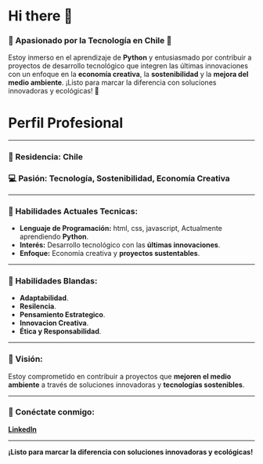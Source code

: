 # **Hi there** 👋

<!--
**usrCarlos/usrCarlos** is a ✨ _special_ ✨ repository because its `README.md` (this file) appears on your GitHub profile.

Here are some ideas to get you started:

- 🔭 I’m currently working on ...
- 🌱 I’m currently learning ...
- 👯 I’m looking to collaborate on ...
- 🤔 I’m looking for help with ...
- 💬 Ask me about ...
- 📫 How to reach me: ...
- 😄 Pronouns: ...
- ⚡ Fun fact: ...
-->
### 🌟 Apasionado por la Tecnología en Chile 🌟

Estoy inmerso en el aprendizaje de **Python** y entusiasmado por contribuir a proyectos de desarrollo tecnológico que integren las últimas innovaciones con un enfoque en la **economía creativa**, la **sostenibilidad** y la **mejora del medio ambiente**. ¡Listo para marcar la diferencia con soluciones innovadoras y ecológicas! 🚀

# **Perfil Profesional**

---

### **📍 Residencia:** Chile  
### **💻 Pasión:** Tecnología, Sostenibilidad, Economía Creativa

---

### **🚀 Habilidades Actuales Tecnicas:**

- **Lenguaje de Programación:** html, css, javascript, Actualmente aprendiendo **Python**.
- **Interés:** Desarrollo tecnológico con las **últimas innovaciones**.
- **Enfoque:** Economía creativa y **proyectos sustentables**.

---

### **🚀 Habilidades Blandas:**

- **Adaptabilidad**.
- **Resilencia**.
- **Pensamiento Estrategico**.
- **Innovacion Creativa**.
- **Ética y Responsabilidad**.

---

### **🌱 Visión:**

Estoy comprometido en contribuir a proyectos que **mejoren el medio ambiente** a través de soluciones innovadoras y **tecnologías sostenibles**.

---

### **🔗 Conéctate conmigo:**

**[LinkedIn](https://www.linkedin.com/in/usrcarlos/)**
<!--- [GitHub](#)
- [Portafolio](#) -->

---

**¡Listo para marcar la diferencia con soluciones innovadoras y ecológicas!**
